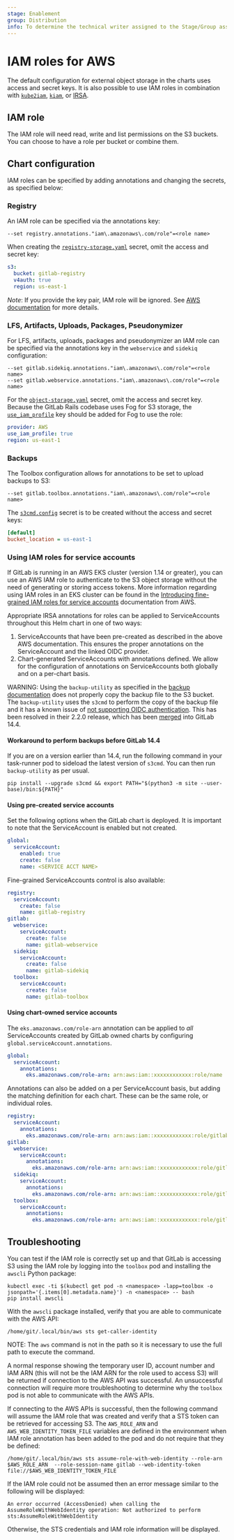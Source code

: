 ```yaml
---
stage: Enablement
group: Distribution
info: To determine the technical writer assigned to the Stage/Group associated with this page, see https://about.gitlab.com/handbook/engineering/ux/technical-writing/#designated-technical-writers
---
```


# IAM roles for AWS

The default configuration for external object storage in the charts uses access and secret keys.
It is also possible to use IAM roles in combination with [`kube2iam`](https://github.com/jtblin/kube2iam),
[`kiam`](https://github.com/uswitch/kiam), or [IRSA](https://aws.amazon.com/blogs/opensource/introducing-fine-grained-iam-roles-service-accounts/).

## IAM role

The IAM role will need read, write and list permissions on the S3 buckets. You can choose to have a role per bucket or combine them.

## Chart configuration

IAM roles can be specified by adding annotations and changing the secrets, as specified below:

### Registry

An IAM role can be specified via the annotations key:

```plaintext
--set registry.annotations."iam\.amazonaws\.com/role"=<role name>
```

When creating the [`registry-storage.yaml`](../../charts/registry/index.md#storage) secret, omit the access and secret key:

```yaml
s3:
  bucket: gitlab-registry
  v4auth: true
  region: us-east-1
```

*Note*: If you provide the key pair, IAM role will be ignored. See [AWS documentation](https://docs.aws.amazon.com/sdk-for-java/v1/developer-guide/credentials.html#credentials-default) for more details.

### LFS, Artifacts, Uploads, Packages, Pseudonymizer

For LFS, artifacts, uploads, packages and pseudonymizer an IAM role can be specified via the annotations key in the `webservice` and `sidekiq` configuration:

```shell
--set gitlab.sidekiq.annotations."iam\.amazonaws\.com/role"=<role name>
--set gitlab.webservice.annotations."iam\.amazonaws\.com/role"=<role name>
```

For the [`object-storage.yaml`](../../charts/globals.md#connection) secret, omit
the access and secret key. Because the GitLab Rails codebase uses Fog for S3
storage, the [`use_iam_profile`](https://docs.gitlab.com/ee/administration/job_artifacts.html#s3-compatible-connection-settings)
key should be added for Fog to use the role:

```yaml
provider: AWS
use_iam_profile: true
region: us-east-1
```

### Backups

The Toolbox configuration allows for annotations to be set to upload backups to S3:

```shell
--set gitlab.toolbox.annotations."iam\.amazonaws\.com/role"=<role name>
```

The [`s3cmd.config`](index.md#backups-storage-example) secret is to be created without the access and secret keys:

```ini
[default]
bucket_location = us-east-1
```

### Using IAM roles for service accounts

If GitLab is running in an AWS EKS cluster (version 1.14 or greater), you can
use an AWS IAM role to authenticate to the S3 object storage without the need
of generating or storing access tokens. More information regarding using
IAM roles in an EKS cluster can be found in the
[Introducing fine-grained IAM roles for service accounts](https://aws.amazon.com/blogs/opensource/introducing-fine-grained-iam-roles-service-accounts/)
documentation from AWS.

Appropriate IRSA annotations for roles can be applied to ServiceAccounts throughout
this Helm chart in one of two ways:

1. ServiceAccounts that have been pre-created as described in the above AWS documentation.
   This ensures the proper annotations on the ServiceAccount and the linked OIDC provider.
1. Chart-generated ServiceAccounts with annotations defined. We allow for the configuration
   of annotations on ServiceAccounts both globally and on a per-chart basis.

WARNING:
Using the `backup-utility` as specified in the [backup documentation](../../backup-restore/backup.md)
does not properly copy the backup file to the S3 bucket. The `backup-utility` uses
the `s3cmd` to perform the copy of the backup file and it has a known
issue of [not supporting OIDC authentication](https://github.com/s3tools/s3cmd/issues/1075).
This has been resolved in their 2.2.0 release, which has been
[merged](https://gitlab.com/gitlab-org/build/CNG/-/merge_requests/772) into GitLab 14.4.

#### Workaround to perform backups before GitLab 14.4

If you are on a version earlier than 14.4, run the following command in your task-runner pod to sideload
the latest version of `s3cmd`. You can then run `backup-utility` as per usual.

```shell
pip install --upgrade s3cmd && export PATH="$(python3 -m site --user-base)/bin:${PATH}"
```

#### Using pre-created service accounts

Set the following options when the GitLab chart is deployed. It is important
to note that the ServiceAccount is enabled but not created.

```yaml
global:
  serviceAccount:
    enabled: true
    create: false
    name: <SERVICE ACCT NAME>
```

Fine-grained ServiceAccounts control is also available:

```yaml
registry:
  serviceAccount:
    create: false
    name: gitlab-registry
gitlab:
  webservice:
    serviceAccount:
      create: false
      name: gitlab-webservice
  sidekiq:
    serviceAccount:
      create: false
      name: gitlab-sidekiq
  toolbox:
    serviceAccount:
      create: false
      name: gitlab-toolbox
```

#### Using chart-owned service accounts

The `eks.amazonaws.com/role-arn` annotation can be applied to _all_ ServiceAccounts
created by GitLab owned charts by configuring `global.serviceAccount.annotations`.

```yaml
global:
  serviceAccount:
    annotations:
      eks.amazonaws.com/role-arn: arn:aws:iam::xxxxxxxxxxxx:role/name
```

Annotations can also be added on a per ServiceAccount basis, but adding the matching
definition for each chart. These can be the same role, or individual roles.

```yaml
registry:
  serviceAccount:
    annotations:
      eks.amazonaws.com/role-arn: arn:aws:iam::xxxxxxxxxxxx:role/gitlab-registry
gitlab:
  webservice:
    serviceAccount:
      annotations:
        eks.amazonaws.com/role-arn: arn:aws:iam::xxxxxxxxxxxx:role/gitlab
  sidekiq:
    serviceAccount:
      annotations:
        eks.amazonaws.com/role-arn: arn:aws:iam::xxxxxxxxxxxx:role/gitlab
  toolbox:
    serviceAccount:
      annotations:
        eks.amazonaws.com/role-arn: arn:aws:iam::xxxxxxxxxxxx:role/gitlab-toolbox
```

## Troubleshooting

You can test if the IAM role is correctly set up and that GitLab is accessing
S3 using the IAM role by logging into the `toolbox` pod and installing the
`awscli` Python package:

```shell
kubectl exec -ti $(kubectl get pod -n <namespace> -lapp=toolbox -o jsonpath='{.items[0].metadata.name}') -n <namespace> -- bash
pip install awscli
```

With the `awscli` package installed, verify that you are able to communicate
with the AWS API:

```shell
/home/git/.local/bin/aws sts get-caller-identity
```

NOTE:
The `aws` command is not in the path so it is necessary to use the
full path to execute the command.

A normal response showing the temporary user ID, account number and IAM
ARN (this will not be the IAM ARN for the role used to access S3) will be
returned if connection to the AWS API was successful. An unsuccessful
connection will require more troubleshooting to determine why the `toolbox`
pod is not able to communicate with the AWS APIs.

If connecting to the AWS APIs is successful, then the following command
will assume the IAM role that was created and verify that a STS token can
be retrieved for accessing S3. The `AWS_ROLE_ARN` and `AWS_WEB_IDENTITY_TOKEN_FILE`
variables are defined in the environment when IAM role annotation has been
added to the pod and do not require that they be defined:

```shell
/home/git/.local/bin/aws sts assume-role-with-web-identity --role-arn $AWS_ROLE_ARN  --role-session-name gitlab --web-identity-token file://$AWS_WEB_IDENTITY_TOKEN_FILE
```

If the IAM role could not be assumed then an error message similar to the
following will be displayed:

```plaintext
An error occurred (AccessDenied) when calling the AssumeRoleWithWebIdentity operation: Not authorized to perform sts:AssumeRoleWithWebIdentity
```

Otherwise, the STS credentials and IAM role information will be displayed.
